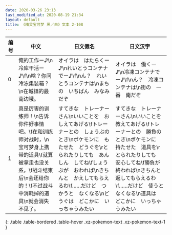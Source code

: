 ```yaml
---
date: 2020-03-26 23:13
last_modified_at: 2020-08-19 21:34
layout: default
title: 《精灵宝可梦 黑／白》文本 2-108
---
```

| 编号 | 中文 | 日文假名 | 日文汉字 |
| ---- | ---- | ---- | --- |
| 0 | 俺的工作ー♪\n冷库干活ー♪\f\n啥？你问冷冻集装箱？\n在城镇的最南边哦。 | オイラは　はたらくー♪\nれいとうコンテナでー♪\f\nん？　れいとうコンテナは\nまちの　いちばん　みなみ　だぞ | オイラは　働くー♪\n冷凍コンテナでー♪\f\nん？　冷凍コンテナは\n街の　一番　南だぞ |
| 1 | 真是厉害的训练师！\n告诉你件好事情吧。\f在和训练师对战时，\n宝可梦身上携带的道具\f就算被拿走也没关系，\f战斗结束后\n会还给你的！\f不过战斗中消耗掉的道具\n就会消失不见了。 | すてきな　トレーナーさん\nいいことを　おしえてあげる\fトレーナーとの　しょうぶの　とき\nポケモンに　もたせた　どうぐを\rとられたりしても　あんしん　してね\fしょうぶが　おわれば\nきちんと　かえしてもらえるわ\f……だけど　つかうと　なくなる\nどうぐは　どこかに　いっちゃうみたい | すてきな　トレーナーさん\nいいことを　教えてあげる\fトレーナーとの　勝負の　とき\nポケモンに　持たせた　道具を\rとられたりしても　安心してね\f勝負が　終われば\nきちんと　返してもらえるわ\f……だけど　使うと　なくなる\n道具は　どこかに　いっちゃうみたい |
{: .table .table-bordered .table-hover .xz-pokemon-text .xz-pokemon-text-1 }